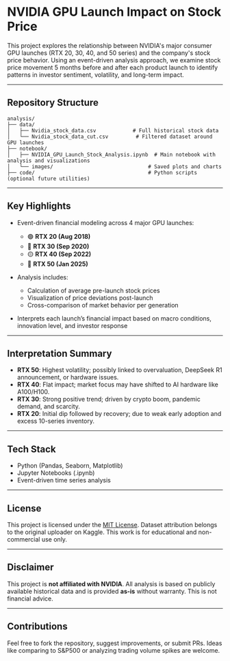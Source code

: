 # NVIDIA GPU Launch Impact on Stock Price

This project explores the relationship between NVIDIA's major consumer GPU launches (RTX 20, 30, 40, and 50 series) and the company's stock price behavior. Using an event-driven analysis approach, we examine stock price movement 5 months before and after each product launch to identify patterns in investor sentiment, volatility, and long-term impact.

---

## Repository Structure

```
analysis/
├── data/
│   ├── Nvidia_stock_data.csv            # Full historical stock data
│   └── Nvidia_stock_data_cut.csv         # Filtered dataset around GPU launches
├── notebook/
│   ├── NVIDIA_GPU_Launch_Stock_Analysis.ipynb  # Main notebook with analysis and visualizations
│   └── images/                               # Saved plots and charts
├── code/                                     # Python scripts (optional future utilities)
```

---

##  Key Highlights

- Event-driven financial modeling across 4 major GPU launches:
  - 🟢 **RTX 20 (Aug 2018)**
  - 🔵 **RTX 30 (Sep 2020)**
  - 🟡 **RTX 40 (Sep 2022)**
  - 🔴 **RTX 50 (Jan 2025)**

- Analysis includes:
  - Calculation of average pre-launch stock prices
  - Visualization of price deviations post-launch
  - Cross-comparison of market behavior per generation

- Interprets each launch’s financial impact based on macro conditions, innovation level, and investor response

---

##  Interpretation Summary

- **RTX 50**: Highest volatility; possibly linked to overvaluation, DeepSeek R1 announcement, or hardware issues.
- **RTX 40**: Flat impact; market focus may have shifted to AI hardware like A100/H100.
- **RTX 30**: Strong positive trend; driven by crypto boom, pandemic demand, and scarcity.
- **RTX 20**: Initial dip followed by recovery; due to weak early adoption and excess 10-series inventory.

---

## Tech Stack

- Python (Pandas, Seaborn, Matplotlib)
- Jupyter Notebooks (.ipynb)
- Event-driven time series analysis

---

##  License

This project is licensed under the [MIT License](LICENSE). Dataset attribution belongs to the original uploader on Kaggle. This work is for educational and non-commercial use only.

---

##  Disclaimer

This project is **not affiliated with NVIDIA**. All analysis is based on publicly available historical data and is provided **as-is** without warranty. This is not financial advice.

---

## Contributions

Feel free to fork the repository, suggest improvements, or submit PRs. Ideas like comparing to S&P500 or analyzing trading volume spikes are welcome.
